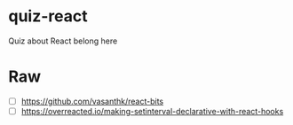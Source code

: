 # quiz-react
Quiz about React belong here

# Raw
- [ ] https://github.com/vasanthk/react-bits
- [ ] https://overreacted.io/making-setinterval-declarative-with-react-hooks
